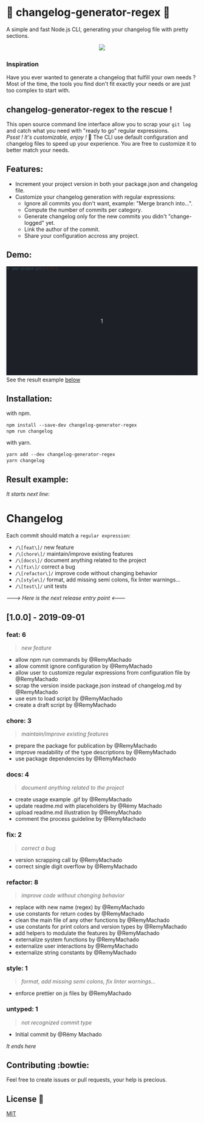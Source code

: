 # :star2: changelog-generator-regex :book:
A simple and fast Node.js CLI, generating your changelog file with pretty sections.
<p align="center">
  <img width="550px" src="https://user-images.githubusercontent.com/30229752/63885932-b0a1f100-c9d9-11e9-8bf1-1c56739ddddc.png"/>
</p>

### Inspiration
Have you ever wanted to generate a changelog that fulfill your own needs ?<br/>
Most of the time, the tools you find don't fit exactly your needs or are just too complex to start with.

## changelog-generator-regex to the rescue !
This open source command line interface allow you to scrap your `git log` and catch what you need with "ready to go" regular expressions.<br/>
_Pssst ! It's customizable, enjoy !_ :balloon:
The CLI use default configuration and changelog files to speed up your experience. You are free to customize it to better match your needs.

## Features:
- Increment your project version in both your package.json and changelog file.
- Customize your changelog generation with regular expressions:
  - Ignore all commits you don't want, example: "Merge branch into...".
  - Compute the number of commits per category.
  - Generate changelog only for the new commits you didn't "change-logged" yet.
  - Link the author of the commit.
  - Share your configuration accross any project.

## Demo:
![](./media/demo-changelog-generator-regex.gif)
See the result example [below](https://github.com/RemyMachado/changelog-generator-regex/#Result-example)

## Installation:
with npm.<br/>
```
npm install --save-dev changelog-generator-regex
npm run changelog
```

with yarn.<br/>

```
yarn add --dev changelog-generator-regex
yarn changelog
```

## Result example:
_It starts next line:_<br/>
# Changelog

Each commit should match a `regular expression`:

- `/\[feat\]/` new feature
- `/\[chore\]/` maintain/improve existing features
- `/\[docs\]/` document anything related to the project
- `/\[fix\]/` correct a bug
- `/\[refactor\]/` improve code without changing behavior
- `/\[style\]/` format, add missing semi colons, fix linter warnings...
- `/\[test\]/` unit tests

_---> Here is the next release entry point <---_
## [1.0.0] - 2019-09-01
### feat: 6
>_new feature_
-  allow npm run commands by @RemyMachado
-  allow commit ignore configuration by @RemyMachado
-  allow user to customize regular expressions from configuration file by @RemyMachado
-  scrap the version inside package.json instead of changelog.md by @RemyMachado
-  use esm to load script by @RemyMachado
-  create a draft script by @RemyMachado
### chore: 3
>_maintain/improve existing features_
-  prepare the package for publication by @RemyMachado
-  improve readability of the type descriptions by @RemyMachado
-  use package dependencies by @RemyMachado
### docs: 4
>_document anything related to the project_
-  create usage example .gif by @RemyMachado
-  update readme.md with placeholders by @Rémy Machado
-  upload readme.md illustration by @RemyMachado
-  comment the process guideline by @RemyMachado
### fix: 2
>_correct a bug_
-  version scrapping call by @RemyMachado
-  correct single digit overflow by @RemyMachado
### refactor: 8
>_improve code without changing behavior_
-  replace with new name (regex) by @RemyMachado
-  use constants for return codes by @RemyMachado
-  clean the main file of any other functions by @RemyMachado
-  use constants for print colors and version types by @RemyMachado
-  add helpers to modulate the features by @RemyMachado
-  externalize system functions by @RemyMachado
-  externalize user interactions by @RemyMachado
-  externalize string constants by @RemyMachado
### style: 1
>_format, add missing semi colons, fix linter warnings..._
-  enforce prettier on js files by @RemyMachado
### untyped: 1
>_not recognized commit type_
- Initial commit by @Rémy Machado

_It ends here_

## Contributing :bowtie:
Feel free to create issues or pull requests, your help is precious.

## License :scroll:
[MIT](https://en.wikipedia.org/wiki/MIT_License)
